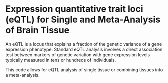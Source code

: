 # Expression quantitative trait loci (eQTL) for Single and Meta-Analysis of Brain Tissue 
      
An eQTL is a locus that explains a fraction of the genetic variance of a gene expression phenotype. Standard eQTL analysis involves a direct association test between markers of genetic variation with gene expression levels typically measured in tens or hundreds of individuals.          
    
This code allows for eQTL analysis of single tissue or combining tissues into a meta-analysis.                       
  
   
     
 
 
 
 
